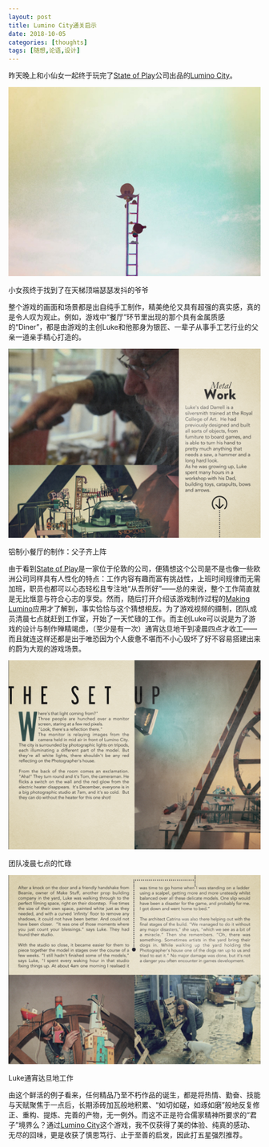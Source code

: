 ```yaml
---
layout: post
title: Lumino City通关启示
date: 2018-10-05
categories: [thoughts]
tags: [随想,论语,设计]
---
```


昨天晚上和小仙女一起终于玩完了[State of Play](https://www.stateofplaygames.com/)公司出品的[Lumino City](https://www.stateofplaygames.com/luminocity)。

![](/figures/p54499380.jpg)

小女孩终于找到了在天梯顶端瑟瑟发抖的爷爷

整个游戏的画面和场景都是出自纯手工制作，精美绝伦又具有超强的真实感，真的是令人叹为观止。例如，游戏中“餐厅”环节里出现的那个具有金属质感的“Diner”，都是由游戏的主创Luke和他那身为银匠、一辈子从事手工艺行业的父亲一道亲手精心打造的。

![](/figures/p54499496.jpg)

铝制小餐厅的制作：父子齐上阵

由于看到[State of Play](https://www.stateofplaygames.com/)是一家位于伦敦的公司，便猜想这个公司是不是也像一些欧洲公司同样具有人性化的特点：工作内容有趣而富有挑战性，上班时间规律而无需加班，职员也都可以心态轻松且专注地“从吾所好”——总的来说，整个工作简直就是无比惬意与符合心志的享受。然而，随后打开介绍该游戏制作过程的[Making Lumino](https://www.stateofplaygames.com/themakingofluminocity)应用才了解到，事实恰恰与这个猜想相反。为了游戏视频的摄制，团队成员清晨七点就赶到工作室，开始了一天忙碌的工作。而主创Luke可以说是为了游戏的设计与制作殚精竭虑，（至少是有一次）通宵达旦地干到凌晨四点才收工——而且就连这样还都是出于唯恐因为个人疲惫不堪而不小心毁坏了好不容易搭建出来的蔚为大观的游戏场景。

![](/figures/p54499483.jpg)

团队凌晨七点的忙碌

![](/figures/p54499491.jpg)

Luke通宵达旦地工作

由这个鲜活的例子看来，任何精品乃至不朽作品的诞生，都是将热情、勤奋、技能与天赋聚焦于一点后，长期添砖加瓦般地积累、“如切如磋，如琢如磨”般地反复修正、重构、提炼、完善的产物，无一例外。而这不正是符合儒家精神所要求的“君子”境界么？通过[Lumino City](https://www.stateofplaygames.com/luminocity)这个游戏，我不仅获得了美的体验、纯真的感动、无尽的回味，更是收获了慎思笃行、止于至善的启发，因此打五星强烈推荐。
